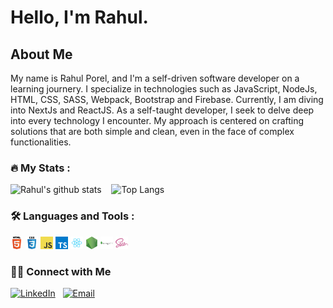 # Hello, I'm Rahul.

## About Me

My name is Rahul Porel, and I'm a self-driven software developer on a learning journery. I specialize in technologies such as JavaScript, NodeJs, HTML, CSS, SASS, Webpack, Bootstrap and  Firebase. Currently, I am diving into NextJs and ReactJS. 
As a self-taught developer, I seek to delve deep into every technology I encounter. My approach is centered on crafting solutions that are both simple and clean, even in the face of complex functionalities.

### :fire: My Stats :
![Rahul's github stats](https://github-readme-stats.vercel.app/api?username=RahulPorel&theme=tokyonight&show_icons=true&hide=["issues"]) &nbsp;&nbsp;
![Top Langs](https://github-readme-stats.vercel.app/api/top-langs/?username=RahulPorel&theme=tokyonight&layout=compact)

### :hammer_and_wrench: Languages and Tools :
<code><img height="20" src="https://raw.githubusercontent.com/github/explore/80688e429a7d4ef2fca1e82350fe8e3517d3494d/topics/html/html.png"></code>
<code><img height="20" src="https://raw.githubusercontent.com/github/explore/80688e429a7d4ef2fca1e82350fe8e3517d3494d/topics/css/css.png"></code>
<code><img height="20" src="https://raw.githubusercontent.com/github/explore/80688e429a7d4ef2fca1e82350fe8e3517d3494d/topics/javascript/javascript.png"></code>
<code><img height="20" src="https://raw.githubusercontent.com/github/explore/80688e429a7d4ef2fca1e82350fe8e3517d3494d/topics/typescript/typescript.png"></code>
<code><img height="20" src="https://raw.githubusercontent.com/github/explore/80688e429a7d4ef2fca1e82350fe8e3517d3494d/topics/react/react.png"></code>
<code><img height="20" src="https://raw.githubusercontent.com/github/explore/80688e429a7d4ef2fca1e82350fe8e3517d3494d/topics/nodejs/nodejs.png"></code>
<code><img height="20" src="https://raw.githubusercontent.com/github/explore/80688e429a7d4ef2fca1e82350fe8e3517d3494d/topics/mongodb/mongodb.png"></code>
<code><img height="20" src="https://raw.githubusercontent.com/github/explore/80688e429a7d4ef2fca1e82350fe8e3517d3494d/topics/sass/sass.png"></code>
<!-- ![](https://komarev.com/ghpvc/?username=RahulPorel) -->

<h3> 🤝🏻 Connect with Me </h3>
<a href="https://www.linkedin.com/in/rahulporel/"><img alt="LinkedIn" src="https://img.shields.io/badge/LinkedIn-Rahul%20Porel-blue?style=flat-square&logo=linkedin"></a>&nbsp;&nbsp;
<a href="mailto:rahulporel51@gmail.com"><img alt="Email" src="https://img.shields.io/badge/Email-rahulporel51@gmail.com-red?style=flat-square&logo=gmail"></a>









